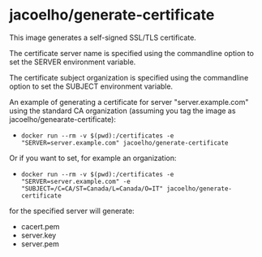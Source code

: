 # jacoelho/generate-certificate

This image generates a self-signed SSL/TLS certificate.

The certificate server name is specified using the commandline option to set the SERVER environment variable.

The certificate subject organization is specified using the commandline option to set the SUBJECT environment variable.

An example of generating a certificate for server "server.example.com" using the standard CA organization (assuming you tag the image as jacoelho/genearate-certificate):

- ```docker run --rm -v $(pwd):/certificates -e "SERVER=server.example.com" jacoelho/generate-certificate```

Or if you want to set, for example an organization:

- ```docker run --rm -v $(pwd):/certificates -e "SERVER=server.example.com" -e "SUBJECT=/C=CA/ST=Canada/L=Canada/O=IT" jacoelho/generate-certificate```

for the specified server will generate:

  * cacert.pem
  * server.key
  * server.pem
